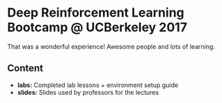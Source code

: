 # Deep Reinforcement Learning Bootcamp @ UCBerkeley 2017

That was a wonderful experience! Awesome people and lots of learning.

## Content

* **labs:** Completed lab lessons + environment setup guide
* **slides:** Slides used by professors for the lectures
